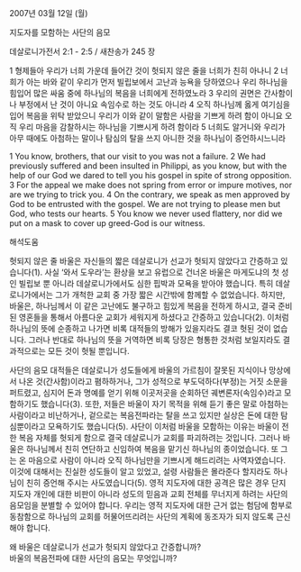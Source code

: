 2007년 03월 12일 (월)

지도자를 모함하는 사단의 음모



데살로니가전서 2:1 - 2:5 / 새찬송가 245 장


1 형제들아 우리가 너희 가운데 들어간 것이 헛되지 않은 줄을 너희가 친히 아나니 2 너희가 아는 바와 같이 우리가 먼저 빌립보에서 고난과 능욕을 당하였으나 우리 하나님을 힘입어 많은 싸움 중에 하나님의 복음을 너희에게 전하였노라 3 우리의 권면은 간사함이나 부정에서 난 것이 아니요 속임수로 하는 것도 아니라 4 오직 하나님께 옳게 여기심을 입어 복음을 위탁 받았으니 우리가 이와 같이 말함은 사람을 기쁘게 하려 함이 아니요 오직 우리 마음을 감찰하시는 하나님을 기쁘시게 하려 함이라 5 너희도 알거니와 우리가 아무 때에도 아첨하는 말이나 탐심의 탈을 쓰지 아니한 것을 하나님이 증언하시느니라  

1 You know, brothers, that our visit to you was not a failure. 2 We had previously suffered and been insulted in Philippi, as you know, but with the help of our God we dared to tell you his gospel in spite of strong opposition. 3 For the appeal we make does not spring from error or impure motives, nor are  we trying to trick you. 4 On the contrary, we speak as men approved by God to be entrusted with the gospel. We are not trying to please men but God, who tests our hearts. 5 You know we never used flattery, nor did we put on a mask to cover up greed-God is our witness.

해석도움





헛되지 않은 줄  바울은 자신들의 짧은 데살로니가 선교가 헛되지 않았다고 간증하고 있습니다(1). 사실 ‘와서 도우라’는 환상을 보고 유럽으로 건너온 바울은 마게도냐의 첫 성인 빌립보 뿐 아니라 데살로니가에서도 심한 핍박과 모욕을 받아야 했습니다. 특히 데살로니가에서는 그가 개척한 교회 중 가장 짧은 시간밖에 함께할 수 없었습니다. 하지만, 바울은, 하나님께서 이 같은 고난에도 불구하고 힘있게 복음을 전하게 하시고, 결국 준비된 영혼들을 통해서 아름다운 교회가 세워지게 하셨다고 간증하고 있습니다(2). 이처럼 하나님의 뜻에 순종하고 나가면 비록 대적들의 방해가 있을지라도 결코 헛된 것이 없습니다. 그러나 반대로 하나님의 뜻을 거역하면 비록 당장은 형통한 것처럼 보일지라도 결과적으로는 모든 것이 헛될 뿐입니다.  

사단의 음모  대적들은 데살로니가 성도들에게 바울의 가르침이 잘못된 지식이나 망상에서 나온 것(간사함)이라고 폄하하거나, 그가 성적으로 부도덕하다(부정)는 거짓 소문을 퍼트렸고, 심지어 돈과 명예를 얻기 위해 이곳저곳을 순회하던 궤변론자(속임수)라고 모함하기도 했습니다(3). 또한, 저들은 바울이 자기 목적을 위해 듣기 좋은 말로 아첨하는 사람이라고 비난하거나, 겉으로는 복음전파라는 탈을 쓰고 있지만 실상은 돈에 대한 탐심뿐이라고 모욕하기도 했습니다(5). 사단이 이처럼 바울을 모함하는 이유는 바울이 전한 복음 자체를 헛되게 함으로 결국 데살로니가 교회를 파괴하려는 것입니다. 그러나 바울은 하나님께서 친히 연단하고 신임하여 복음을 맡기신 하나님의 종이었습니다. 또 그는 온 마음으로 사람이 아니라 오직 하나님만을 기쁘시게 해드리려는 사역자였습니다. 이것에 대해서는 진실한 성도들이 알고 있었고, 설령 사람들은 몰라준다 할지라도 하나님이 친히 증언해 주시는 사도였습니다(5). 영적 지도자에 대한 공격은 많은 경우 단지 지도자 개인에 대한 비판이 아니라 성도의 믿음과 교회 전체를 무너지게 하려는 사단의 음모임을 분별할 수 있어야 합니다. 우리는 영적 지도자에 대한 근거 없는 험담에 함부로 동참함으로 하나님의 교회를 허물어뜨리려는 사단의 계획에 동조자가 되지 않도록 근신해야 합니다. 

왜 바울은 데살로니가 선교가 헛되지 않았다고 간증합니까?                    
바울의 복음전파에 대한 사단의 음모는 무엇입니까?